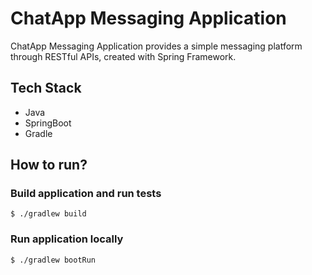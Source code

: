 # ChatApp Messaging Application

ChatApp Messaging Application provides a simple messaging platform through RESTful APIs, created with Spring Framework.

## Tech Stack
* Java
* SpringBoot
* Gradle

## How to run?

### Build application and run tests

`$ ./gradlew build`

### Run application locally

`$ ./gradlew bootRun`